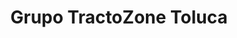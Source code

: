 ---
title: "Grupo TractoZone Toluca"
url: /toluca/grupo-tractozone-toluca/
shop: piezas de automóviles
---
